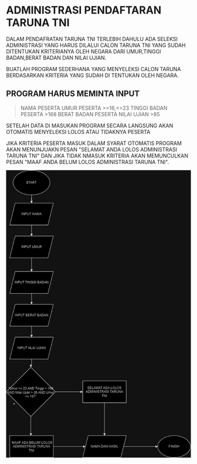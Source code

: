 # ADMINISTRASI PENDAFTARAN TARUNA TNI
DALAM PENDAFRATAN TARUNA TNI TERLEBIH DAHULU ADA SELEKSI ADMINISTRASI YANG HARUS DILALUI CALON TARUNA TNI YANG SUDAH DITENTUKAN KRITERIANYA OLEH NEGARA DARI UMUR,TINGGI BADAN,BERAT BADAN DAN NILAI UJIAN.

BUATLAH PROGRAM SEDERHANA YANG MENYELEKSI CALON TARUNA BERDASARKAN KRITERIA YANG SUDAH DI TENTUKAN OLEH NEGARA.

## PROGRAM HARUS MEMINTA INPUT
> NAMA PESERTA
> UMUR PESERTA >=16,<=23
> TINGGI BADAN PESERTA >168
> BERAT BADAN PESERTA
> NILAI UJIAN >85

SETELAH DATA DI MASUKAN PROGRAM SECARA LANGSUNG AKAN OTOMATIS MENYELEKSI LOLOS ATAU TIDAKNYA PESERTA

JIKA KRITERIA PESERTA MASUK DALAM SYARAT OTOMATIS PROGRAM AKAN MENUNJUAKN PESAN "SELAMAT ANDA LOLOS ADMINISTRASI TARUNA TNI" DAN JIKA TIDAK NMASUK KRITERIA AKAN MEMUNCULKAN PESAN "MAAF ANDA BELUM LOLOS ADMINISTRASI TARUNA TNI".

![Integral](Untitled%20Diagram.jpg)